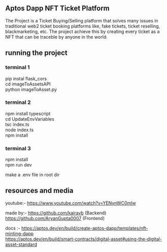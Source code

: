## Aptos Dapp NFT Ticket Platform

The Project is a Ticket Buying/Selling platform that solves many issues in traditional web2 ticket booking platforms
like, fake tickets, ticket reselling, blackmarketing, etc.
The project achieve this by creating every ticket as a NFT that can be traceble by anyone in the world.

## running the project

### terminal 1
pip instal flask_cors  
cd imageToAssetsAPI  
python imageToAsset.py  

### terminal 2
npm install typescript  
cd UpdateEnvVariables  
tsc index.ts  
node index.ts  
npm install  

### terminal 3
npm install  
npm run dev  

make a .env file in root dir

## resources and media

youtube:-
https://www.youtube.com/watch?v=YENynWC0mIw

made by:-
https://github.com/kairavb (Backend)  
https://github.com/AryanGupta0007 (Frontend)

docs :-
https://aptos.dev/en/build/create-aptos-dapp/templates/nft-minting-dapp  
https://aptos.dev/en/build/smart-contracts/digital-asset#using-the-digital-asset-standard
